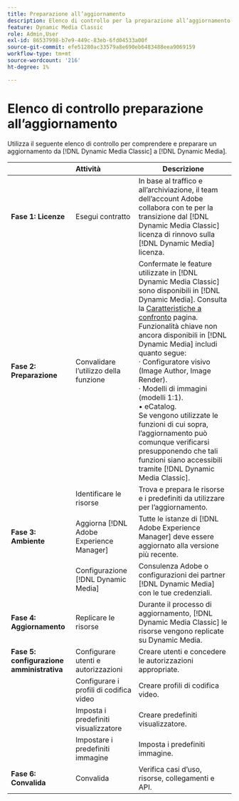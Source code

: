 ```yaml
---
title: Preparazione all’aggiornamento
description: Elenco di controllo per la preparazione all’aggiornamento da utilizzare per avanzare [!DNL Adobe Dynamic Media Classic] a [!DNL Dynamic Media] il [!DNL Adobe Experience Manager].
feature: Dynamic Media Classic
role: Admin,User
exl-id: 86537998-b7e9-449c-83eb-6fd04533a00f
source-git-commit: efe51280ac33579a8e690eb6483488eea9069159
workflow-type: tm+mt
source-wordcount: '216'
ht-degree: 1%

---
```


# Elenco di controllo preparazione all’aggiornamento

Utilizza il seguente elenco di controllo per comprendere e preparare un aggiornamento da [!DNL Dynamic Media Classic] a [!DNL Dynamic Media].

|  | Attività | Descrizione |
| :--- | :--- | --- |
| **Fase 1: Licenze** | Esegui contratto | In base al traffico e all’archiviazione, il team dell’account Adobe collabora con te per la transizione dal [!DNL Dynamic Media Classic] licenza di rinnovo sulla [!DNL Dynamic Media] licenza. |
| **Fase 2: Preparazione** | Convalidare l’utilizzo della funzione | Confermate le feature utilizzate in [!DNL Dynamic Media Classic] sono disponibili in [!DNL Dynamic Media]. Consulta la [Caratteristiche a confronto](/help/upgrade-feature-comparison.md) pagina. Funzionalità chiave non ancora disponibili in [!DNL Dynamic Media] includi quanto segue:<br>· Configuratore visivo (Image Author, Image Render).<br>· Modelli di immagini (modelli 1:1).<br>• eCatalog.<br>Se vengono utilizzate le funzioni di cui sopra, l’aggiornamento può comunque verificarsi presupponendo che tali funzioni siano accessibili tramite [!DNL Dynamic Media Classic]. |
|  | Identificare le risorse | Trova e prepara le risorse e i predefiniti da utilizzare per l’aggiornamento. |
| **Fase 3: Ambiente** | Aggiorna [!DNL Adobe Experience Manager] | Tutte le istanze di [!DNL Adobe Experience Manager] deve essere aggiornato alla versione più recente. |
|  | Configurazione [!DNL Dynamic Media] | Consulenza Adobe o configurazioni dei partner [!DNL Dynamic Media] con le tue credenziali. |
| **Fase 4: Aggiornamento** | Replicare le risorse | Durante il processo di aggiornamento, [!DNL Dynamic Media Classic] le risorse vengono replicate su Dynamic Media. |
| **Fase 5: configurazione amministrativa** | Configurare utenti e autorizzazioni | Creare utenti e concedere le autorizzazioni appropriate. |
|  | Configurare i profili di codifica video | Creare profili di codifica video. |
|  | Imposta i predefiniti visualizzatore | Creare predefiniti visualizzatore. |
|  | Impostare i predefiniti immagine | Imposta i predefiniti immagine. |
| **Fase 6: Convalida** | Convalida | Verifica casi d’uso, risorse, collegamenti e API. |
